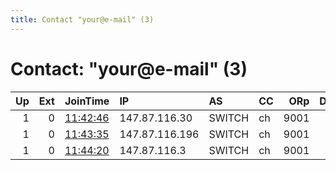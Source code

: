 ```yaml
---
title: Contact "your@e-mail" (3)
---
```


# Contact: "your@e-mail" (3)

|   Up |   Ext | JoinTime                                                                                              | IP             | AS     | CC   |   ORp |   Dirp | OS    | Version   | Nickname   |   eFamMembers |
|-----:|------:|:------------------------------------------------------------------------------------------------------|:---------------|:-------|:-----|------:|-------:|:------|:----------|:-----------|--------------:|
|    1 |     0 | [11:42:46](https://nusenu.github.io/OrNetStats/w/relay/625D41A4FC8A67CA0687C84E3093A05427AE262B.html) | 147.87.116.30  | SWITCH | ch   |  9001 |      0 | Linux | 0.4.6.10  | BigDog     |             1 |
|    1 |     0 | [11:43:35](https://nusenu.github.io/OrNetStats/w/relay/DA84C1C6AF6BF3E86ED43C8E0EAC86AC0387648D.html) | 147.87.116.196 | SWITCH | ch   |  9001 |      0 | Linux | 0.4.6.10  | MODS202202 |             1 |
|    1 |     0 | [11:44:20](https://nusenu.github.io/OrNetStats/w/relay/45662D3010406BF4EA8696A9F9E8A6BE8F801DFE.html) | 147.87.116.3   | SWITCH | ch   |  9001 |      0 | Linux | 0.4.6.10  | 2202SDOM   |             1 |
